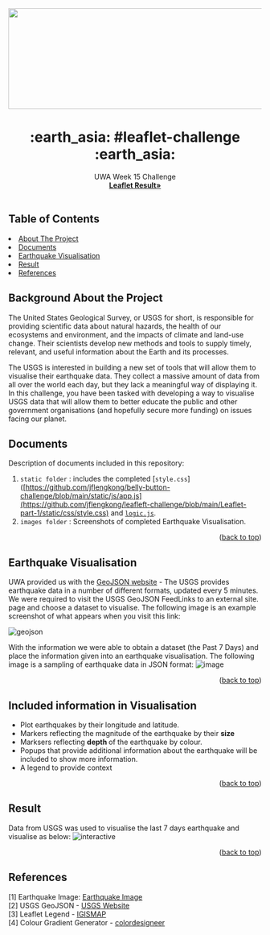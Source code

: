 
<div align="center">
    <img src="https://th.bing.com/th/id/OIP.xSYwk70WeIiavGvr7N2bpwHaB_?pid=ImgDet&rs=1" width="1000" height ="200"/>

  <h1 align="center">  :earth_asia: #leaflet-challenge :earth_asia: </h1>

  <p align="center">
    UWA Week 15 Challenge
    <br />
    <a href="[https://jflengkong.github.io/belly-button-challenge/](https://jflengkong.github.io/leafleft-challenge/)"><strong>Leaflet Result»</strong></a>
    <br />
    <br />
  </p>
</div>

<!-- TABLE OF CONTENTS -->
<h2> Table of Contents </h2>
  <li> 
    <a href="#background-about-the-project">About The Project</a> 
   <li>
   <a href="#documents">Documents</a>
   </li> 
   <li> 
      <a href="#earthquake-visualisation">Earthquake Visualisation</a> 
   </li>
   <li>
      <a href="#result">Result</a> 
    </li>
      <li>
      <a href="#references">References</a> 
    </li>
    </li> 
  
<!-- ABOUT THE PROJECT -->
## Background About the Project 
The United States Geological Survey, or USGS for short, is responsible for providing scientific data about natural hazards, the health of our ecosystems and environment, and the impacts of climate and land-use change. Their scientists develop new methods and tools to supply timely, relevant, and useful information about the Earth and its processes.

The USGS is interested in building a new set of tools that will allow them to visualise their earthquake data. They collect a massive amount of data from all over the world each day, but they lack a meaningful way of displaying it. In this challenge, you have been tasked with developing a way to visualise USGS data that will allow them to better educate the public and other government organisations (and hopefully secure more funding) on issues facing our planet.


## Documents 
Description of documents included in this repository:

1. `static folder` : includes the completed [`style.css`]([https://github.com/jflengkong/belly-button-challenge/blob/main/static/js/app.js](https://github.com/jflengkong/leafleft-challenge/blob/main/Leaflet-part-1/static/css/style.css) and  [`logic.js`](https://github.com/jflengkong/leafleft-challenge/blob/main/Leaflet-part-1/static/js/logic.js). 
2. `images folder` : Screenshots of completed Earthquake Visualisation.  
 
<p align="right">(<a href="#readme-top">back to top</a>)</p>

## Earthquake Visualisation 
UWA provided us with the [GeoJSON website](https://earthquake.usgs.gov/earthquakes/feed/v1.0/geojson.php) - The USGS provides earthquake data in a number of different formats, updated every 5 minutes. We were required to visit the USGS GeoJSON FeedLinks to an external site. page and choose a dataset to visualise. The following image is an example screenshot of what appears when you visit this link: <br> 

![geojson](https://github.com/jflengkong/leafleft-challenge/blob/main/images/Geodata-image.jpg)  

With the information we were able to obtain a dataset (the Past 7 Days) and place the information given into an earthquake visualisation. 
The following image is a sampling of earthquake data in JSON format: 
![image](https://github.com/jflengkong/leafleft-challenge/assets/131760750/3a06a836-deff-437d-8a71-46a88bc7a624)

<p align="right">(<a href="#readme-top">back to top</a>)</p> 

## Included information in Visualisation 
- Plot earthquakes by their longitude and latitude.
- Markers reflecting the magnitude of the earthquake by their <b> size </b> 
- Marksers reflecting <b> depth </b> of the earthquake by colour.
- Popups that provide additional information about the earthquake will be included to show more information.
- A legend to provide context

<p align="right">(<a href="#readme-top">back to top</a>)</p>  

## Result
Data from USGS was used to visualise the last 7 days earthquake and visualise as below: 
![interactive](https://github.com/jflengkong/leafleft-challenge/blob/main/images/interactive-map.gif ) 

<p align="right">(<a href="#readme-top">back to top</a>)</p> 


## References<br> 
[1] Earthquake Image: [Earthquake Image](https://www.bing.com/images/search?view=detailV2&ccid=xSYwk70W&id=A1C08A624F53A85EEAACE95584AEB774408BEBDF&thid=OIP.xSYwk70WeIiavGvr7N2bpwHaB_&mediaurl=https%3a%2f%2fs3.amazonaws.com%2fhoth.bizango%2fimages%2f626579%2fSS-headers-links_feature.jpg%3fv%3ddsf26&exph=376&expw=1400&q=earthquake+header&simid=608033572901837500&FORM=IRPRST&ck=02B57A6867ACDF431A88833817089478&selectedIndex=52&ajaxhist=0&ajaxserp=0)<br> 
[2] USGS GeoJSON  - [USGS Website](https://earthquake.usgs.gov/earthquakes/feed/v1.0/geojson.php)<br> 
[3] Leaflet Legend - [IGISMAP](https://www.igismap.com/legend-in-leafletjs-map-with-topojson/)<br>
[4] Colour Gradient Generator - [colordesigneer](https://colordesigner.io/gradient-generator)
